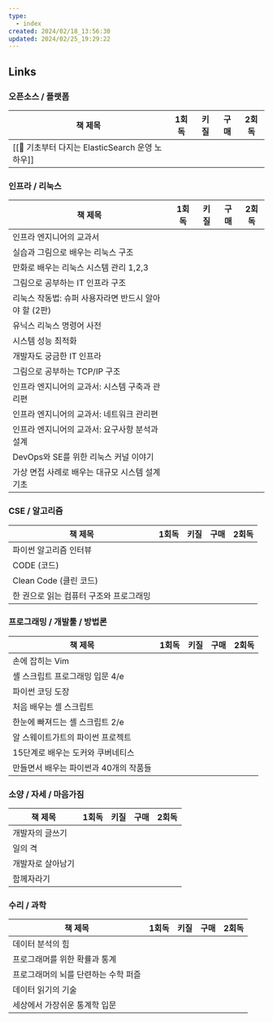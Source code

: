 ```yaml
---
type:
  - index
created: 2024/02/18_13:56:30
updated: 2024/02/25_19:29:22
---
```


## Links

### 오픈소스 / 플랫폼

| 책 제목                                 | 1회독 | 키질 | 구매 | 2회독 |
|--------------------------------------|-----|----|----|-----|
| [[📕 기초부터 다지는 ElasticSearch 운영 노하우]] |     |    |    |     |

### 인프라 / 리눅스

| 책 제목                             | 1회독 | 키질 | 구매 | 2회독 |
|----------------------------------|-----|----|----|-----|
| 인프라 엔지니어의 교과서                    |     |    |    |     |
| 실습과 그림으로 배우는 리눅스 구조              |     |    |    |     |
| 만화로 배우는 리눅스 시스템 관리 1,2,3         |     |    |    |     |
| 그림으로 공부하는 IT 인프라 구조              |     |    |    |     |
| 리눅스 작동법: 슈퍼 사용자라면 반드시 알아야 할 (2판) |     |    |    |     |
| 유닉스 리눅스 명령어 사전                   |     |    |    |     |
| 시스템 성능 최적화                       |     |    |    |     |
| 개발자도 궁금한 IT 인프라                  |     |    |    |     |
| 그림으로 공부하는 TCP/IP 구조              |     |    |    |     |
| 인프라 엔지니어의 교과서: 시스템 구축과 관리편       |     |    |    |     |
| 인프라 엔지니어의 교과서: 네트워크 관리편          |     |    |    |     |
| 인프라 엔지니어의 교과서: 요구사항 분석과 설계       |     |    |    |     |
| DevOps와 SE를 위한 리눅스 커널 이야기        |     |    |    |     |
| 가상 면접 사례로 배우는 대규모 시스템 설계 기초      |     |    |    |     |

### CSE / 알고리즘

| 책 제목                   | 1회독 | 키질 | 구매 | 2회독 |
|------------------------|-----|----|----|-----|
| 파이썬 알고리즘 인터뷰           |     |    |    |     |
| CODE (코드)              |     |    |    |     |
| Clean Code (클린 코드)     |     |    |    |     |
| 한 권으로 읽는 컴퓨터 구조와 프로그래밍 |     |    |    |     |

### 프로그래밍 / 개발툴 / 방법론

| 책 제목                   | 1회독 | 키질 | 구매 | 2회독 |
|------------------------|-----|----|----|-----|
| 손에 잡히는 Vim             |     |    |    |     |
| 셸 스크립트 프로그래밍 입문 4/e    |     |    |    |     |
| 파이썬 코딩 도장              |     |    |    |     |
| 처음 배우는 셸 스크립트          |     |    |    |     |
| 한눈에 빠져드는 셸 스크립트 2/e    |     |    |    |     |
| 알 스웨이트가트의 파이썬 프로젝트     |     |    |    |     |
| 15단계로 배우는 도커와 쿠버네티스    |     |    |    |     |
| 만들면서 배우는 파이썬과 40개의 작품들 |     |    |    |     |

### 소양 / 자세 / 마음가짐

| 책 제목 | 1회독 | 키질 | 구매 | 2회독 |
| ---- | ---- | ---- | ---- | ---- |
| 개발자의 글쓰기 |  |  |  |  |
| 일의 격 |  |  |  |  |
| 개발자로 살아남기 |  |  |  |  |
| 함께자라기 |  |  |  |  |

### 수리 / 과학

| 책 제목 | 1회독 | 키질 | 구매 | 2회독 |
| ---- | ---- | ---- | ---- | ---- |
| 데이터 분석의 힘 |  |  |  |  |
| 프로그래머를 위한 확률과 통계 |  |  |  |  |
| 프로그래머의 뇌를 단련하는 수학 퍼즐 |  |  |  |  |
| 데이터 읽기의 기술 |  |  |  |  |
| 세상에서 가장쉬운 통계학 입문 |  |  |  |  |
